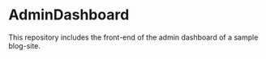 # AdminDashboard
This repository includes the front-end of the admin dashboard of a sample blog-site.
